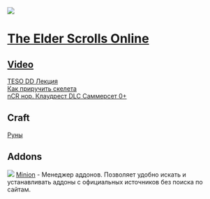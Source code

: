 <img src="https://repository-images.githubusercontent.com/323083310/069c6400-4396-11eb-952c-23579625d10a" />

# [The Elder Scrolls Online](http://webspirit.pro)

## [Video](video/README.md)

[TESO DD Лекция](https://www.youtube.com/watch?v=zCpZOHixRf0)<br>
[Как приручить скелета](https://www.youtube.com/watch?v=nxelWisBP7k)<br>
[nCR нор. Клаудрест DLC Саммерсет 0+](https://youtu.be/e_H6f2xjM6M)<br>


## Craft

[Руны](craft/rune.md)

## Addons

<img src="https://minion.mmoui.com/favicon.ico"> <a href="https://minion.mmoui.com/" target="_blank">Minion</a> - Менеджер аддонов. Позволяет удобно искать и устанавливать аддоны с официальных источников без поиска по сайтам.

